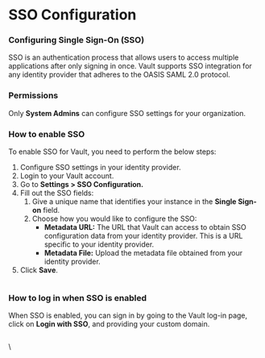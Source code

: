 # SSO Configuration

### Configuring Single Sign-On (SSO) <a href="#configuring-single-signon-sso" id="configuring-single-signon-sso"></a>

SSO is an authentication process that allows users to access multiple applications after only signing in once. Vault supports SSO integration for any identity provider that adheres to the OASIS SAML 2.0 protocol.

### Permissions <a href="#permissions" id="permissions"></a>

Only **System Admins** can configure SSO settings for your organization.

### How to enable SSO <a href="#how-to-enable-sso" id="how-to-enable-sso"></a>

To enable SSO for Vault, you need to perform the below steps:

1. Configure SSO settings in your identity provider.
2. Login to your Vault account.
3. Go to **Settings > SSO Configuration.**
4. Fill out the SSO fields:
   1. Give a unique name that identifies your instance in the **Single Sign-on** field.
   2. Choose how you would like to configure the SSO:
      * **Metadata URL:** The URL that Vault can access to obtain SSO configuration data from your identity provider. This is a URL specific to your identity provider.
      * **Metadata File:** Upload the metadata file obtained from your identity provider.
5. Click **Save**.

<figure><img src="https://cdn.document360.io/8711f4e7-c040-4616-aac9-d947f87e4619/Images/Documentation/image-1623322142708.png" alt=""><figcaption></figcaption></figure>

### How to log in when SSO is enabled <a href="#how-to-log-in-when-sso-is-enabled" id="how-to-log-in-when-sso-is-enabled"></a>

When SSO is enabled, you can sign in by going to the Vault log-in page, click on **Login with SSO**, and providing your custom domain.

<figure><img src="https://cdn.document360.io/8711f4e7-c040-4616-aac9-d947f87e4619/Images/Documentation/image-1623322161672.png" alt=""><figcaption></figcaption></figure>

\
